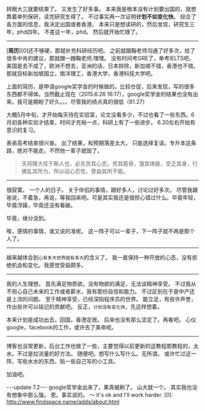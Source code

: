 转眼大三就要结束了。
又发生了好多事。
本来我是根本没有计划要出国的，就想靠着单列保研，读完研究生得了。
不过事实再一次证明**计划不如变化快**。
综合了各方面的信息，我决定出国或者香港。
本来只是想读研的，然后发现，研究生三年，phd四年。
不差这一年，phd。
然后就开始忙碌了。

---
[**简历**][0]还不够硬，那就补充科研经历吧。
之前就跟鞠老师沟通了好多次，给了很多中肯的建议，那就蹭一蹭鞠老师,嘿嘿。
没有时间考GRE了，单考IELTS吧，美国是去不成了，欧洲不想去，亚洲的话，日本排除，新加坡不错，香港也不错。那就目标新加坡国立，南洋理工，香港大学，香港科技大学吧。

上面的简历，是申请google奖学金的时候做的。比较仓促，后来发现，写的很多东西都不得体。当然截止现在（2015.6.26 16:17），google奖学金的结果也没有出来。我可是期盼了好久。。。尽管我的绩点真的很低（81.27）

大概5月中旬，才开始每天待在实验室，论文没看多少，不过也看了一些东西。6月初各种实验才结束，时间才充裕一点，科研上有了一些进步。
6.20左右开始有意识的复习。

表弟高考结束很兴奋。
出了结果，和预期落差太大。
只能选择复读。专升本这条路，绝对不能走。不然他一辈子就毁了。

>天将降大任于斯人也，必先苦其心志，劳其筋骨，饿其体肤，空乏其身，行拂乱其所为，所以动心忍性，曾益其所不能。

---
很寂寞。
一个人的日子。
关于伴侣的事情，跟好多人，讨论过好多次。
尽管我跟爸说，不着急，再说，等我回来吧。可是其实我还是很担心错过什么。毕竟年轻，毕竟浮躁，毕竟还没有看破。

毕竟，缘分没到。

唉，感情的事情，谁又说的准呢。
这一阵子可以一辈子，下一阵子就不再是那个人了。

---
越来越体会到`心有多大世界就有多大`的含义了。
我一直保持一种开放的心态，没有拒绝机会和变化。我感觉受益颇多。

---
我的人生理想。
首先满足物质欲。没有物欲的满足，无法谈精神享受。
不过我从不担心自己未来的工作或者薪水，我有那份自信和能力。
不过区别在于是中产还是上流的问题。
至于精神享受，已经深陷程序员的世界。
能立足，有些许声誉，作出些许可以铭记的贡献吧。
反正，`计划没有变化快`，先这样想着。

本来计划是成功出去，回国，香港定居。
后来也没有那么坚定了。再看吧。
心仪google，facebook的工作，或许去了美帝呢。

---
博客也没常更新，后台工作也做了一些，主要觉得以前更新的这教程那教程的，太水。不过是拉流量的好方法。
随便吧。想写什么写什么。无所谓。
或许忙过这一阵，写些水水的东西，贴一些自己写的小工具。

加油吧。

---update 7.2---
google奖学金出来了，果真被刷了。
山大就一个。
其实我也没有想象中那么强。
恩。事实说的。
～
it's ok and I'll work harder.
[0]: http://www.findspace.name/adds/about.html